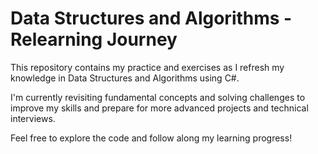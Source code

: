 # Data Structures and Algorithms - Relearning Journey

This repository contains my practice and exercises as I refresh my knowledge in Data Structures and Algorithms using C#.

I'm currently revisiting fundamental concepts and solving challenges to improve my skills and prepare for more advanced projects and technical interviews.

Feel free to explore the code and follow along my learning progress!

